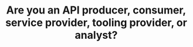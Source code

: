 ---
title: Are you an API producer, consumer, service provider, tooling provider, or analyst?
order: ABCDE
tags:
    - Default
---
